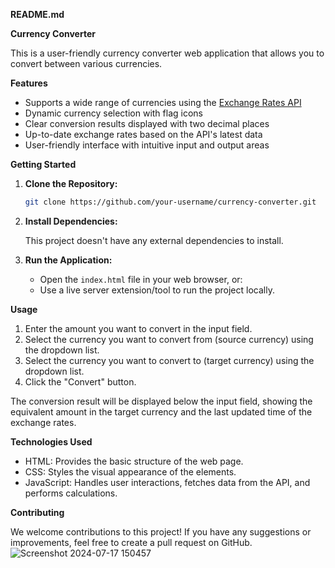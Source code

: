 **README.md**

**Currency Converter**

This is a user-friendly currency converter web application that allows you to convert between various currencies.

**Features**

- Supports a wide range of currencies using the [Exchange Rates API](https://exchangeratesapi.io/)
- Dynamic currency selection with flag icons
- Clear conversion results displayed with two decimal places
- Up-to-date exchange rates based on the API's latest data
- User-friendly interface with intuitive input and output areas

**Getting Started**

1. **Clone the Repository:**

   ```bash
   git clone https://github.com/your-username/currency-converter.git
   ```

2. **Install Dependencies:**

   This project doesn't have any external dependencies to install.

3. **Run the Application:**

   - Open the `index.html` file in your web browser, or:
   - Use a live server extension/tool to run the project locally.

**Usage**

1. Enter the amount you want to convert in the input field.
2. Select the currency you want to convert from (source currency) using the dropdown list.
3. Select the currency you want to convert to (target currency) using the dropdown list.
4. Click the "Convert" button.

The conversion result will be displayed below the input field, showing the equivalent amount in the target currency and the last updated time of the exchange rates.

**Technologies Used**

- HTML: Provides the basic structure of the web page.
- CSS: Styles the visual appearance of the elements.
- JavaScript: Handles user interactions, fetches data from the API, and performs calculations.

**Contributing**

We welcome contributions to this project! If you have any suggestions or improvements, feel free to create a pull request on GitHub.
![Screenshot 2024-07-17 150457](https://github.com/user-attachments/assets/7bcc591a-df0f-491b-a49c-aa65a5e1d8fa)


